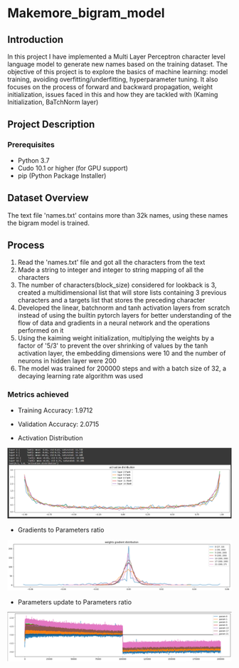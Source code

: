 #  Makemore_bigram_model

## Introduction
In this project I have implemented a Multi Layer Perceptron character level language model to generate new names based on the training dataset. The objective of this project is to explore the basics of machine learning: model training, avoiding overfitting/underfitting, hyperparameter tuning. It also focuses on the process of forward and backward propagation, weight initialization, issues faced in this and how they are tackled with (Kaming Initialization, BaTchNorm layer)

##  Project Description
###  Prerequisites
-  Python 3.7
-  Cudo 10.1 or higher (for GPU support)
-  pip (Python Package Installer)

##  Dataset Overview
The text file 'names.txt' contains more than 32k names, using these names the bigram model is trained.

##  Process
1.  Read the 'names.txt' file and got all the characters from the text
2.  Made a string to integer and integer to string mapping of all the characters
3.  The number of characters(block_size) considered for lookback is 3, created a multidimensional list that will store lists containing 3 previous characters and a targets list that stores the preceding character
4.  Developed the linear, batchnorm and tanh activation layers from scratch instead of using the builtin pytorch layers for better understanding of the flow of data and gradients in a neural network and the operations performed on it
5.  Using the kaiming weight initialization, multiplying the weights by a factor of '5/3' to prevent the over shrinking of values by the tanh activation layer, the embedding dimensions were 10 and the number of neurons in hidden layer were 200
6.  The model was trained for 200000 steps and with a batch size of 32, a decaying learning rate algorithm was used

### Metrics achieved
-  Training Accuracy: 1.9712
-  Validation Accuracy: 2.0715

-  Activation Distribution

![Activation distribution](Images/Activations&Saturations.png)

-  Gradients to Parameters ratio

![Gradients to data ratio](Images/Gradients_to_data_ratio.png)

-  Parameters update to Parameters ratio

![Data_update_to_data_ratio](Images/Data_update_to_data_ratio.png)


